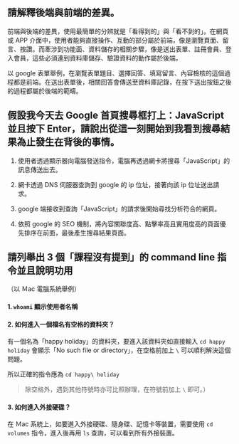 ## 請解釋後端與前端的差異。

前端與後端的差異，使用最簡單的分辨就是「看得到的」與「看不到的」。在網頁或 APP 介面中，使用者能夠直接操作、互動的部分屬於前端，像是瀏覽頁面、留言、按讚。而牽涉到功能面、資料儲存的相關步驟，像是送出表單、註冊會員、登入會員，這些必須連到資料庫儲存、驗證資料的動作屬於後端。

以 google 表單舉例，在瀏覽表單題目、選擇回答、填寫留言、內容檢核的這個過程都是前端。在送出表單後，相關回答會傳送至資料庫記錄，在按下送出按鈕之後的過程都屬於後端的範疇。


## 假設我今天去 Google 首頁搜尋框打上：JavaScript 並且按下 Enter，請說出從這一刻開始到我看到搜尋結果為止發生在背後的事情。

1. 使用者透過顯示器向電腦發送指令，電腦再透過網卡將搜尋「JavaScript」的訊息傳送出去。

2. 網卡透過 DNS 伺服器查詢到 google 的 ip 位址，接著向該 ip 位址送出請求。

3. google 端接收到查詢「JavaScript」的請求後開始尋找分析符合的網頁。

4. 依照 google 的 SEO 機制，將內容關聯度高、點擊率高且實用度高的頁面優先排序在前面，最後產生搜尋結果頁面。

## 請列舉出 3 個「課程沒有提到」的 command line 指令並且說明功用

（以 Ｍac 電腦系統舉例）

#### 1. `whoami` 顯示使用者名稱

#### 2. 如何進入一個檔名有空格的資料夾？

   有一個名為「happy holiday」的資料夾，要進入該資料夾如直接輸入 `cd happy holiday` 會顯示「No such file or directory」，在空格前加上 `\` 可以順利解決這個問題。
   
   所以正確的指令應為 `cd happy\ holiday`

> 除空格外，遇到其他符號時亦可比照辦理，在符號前加上 `\` 即可。）


#### 3. 如何進入外接硬碟？

在 Ｍac 系統上，如要進入外接硬碟、隨身碟、記憶卡等裝置，需要使用 `cd volumes` 指令，進入後再用 `ls` 查詢，可以看到所有外接裝置。
